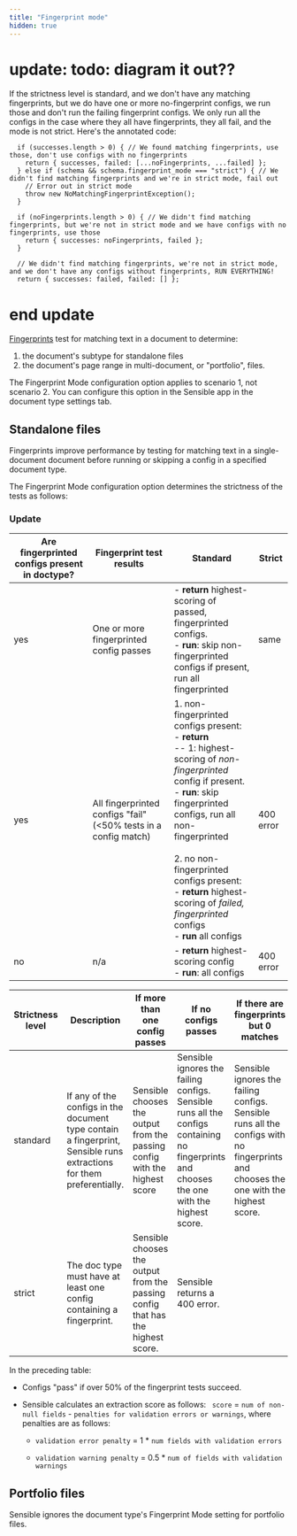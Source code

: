 ```yaml
---
title: "Fingerprint mode"
hidden: true
---
```


# update: todo: diagram it out??

If the strictness level is standard, and we don't have any matching fingerprints, but we do have one or more no-fingerprint configs, we run those and don't run the failing fingerprint configs. We only run all the configs in the case where they all have fingerprints, they all fail, and the mode is not strict. Here's the annotated code:

```
  if (successes.length > 0) { // We found matching fingerprints, use those, don't use configs with no fingerprints
    return { successes, failed: [...noFingerprints, ...failed] };
  } else if (schema && schema.fingerprint_mode === "strict") { // We didn't find matching fingerprints and we're in strict mode, fail out
    // Error out in strict mode
    throw new NoMatchingFingerprintException();
  }

  if (noFingerprints.length > 0) { // We didn't find matching fingerprints, but we're not in strict mode and we have configs with no fingerprints, use those
    return { successes: noFingerprints, failed };
  }

  // We didn't find matching fingerprints, we're not in strict mode, and we don't have any configs without fingerprints, RUN EVERYTHING!
  return { successes: failed, failed: [] };
```



# end update

[Fingerprints](doc:fingerprint) test for matching text in a document to determine:

1. the document's subtype for standalone files
2. the document's page range in multi-document, or "portfolio", files.

The Fingerprint Mode configuration option applies to scenario 1, not scenario 2.  You can configure this option in the Sensible app in the document type settings tab.

## Standalone files

Fingerprints improve performance by testing for matching text in a single-document document before running or skipping a config in a specified document type.  

The Fingerprint Mode configuration option determines the strictness of the tests as follows:

### Update



| Are fingerprinted configs present in doctype? | Fingerprint test results                                     | Standard                                                     | Strict    |
| --------------------------------------------- | ------------------------------------------------------------ | ------------------------------------------------------------ | --------- |
| yes                                           | One or more fingerprinted config passes                      | - **return** highest-scoring of passed, fingerprinted configs.<br/> - **run**: skip non-fingerprinted configs if present, run all fingerprinted | same      |
| yes                                           | All fingerprinted configs "fail" (<50% tests in a config match) | 1. non-fingerprinted configs present:<br/>- **return**<br/>-- 1: highest-scoring of *non-fingerprinted* config if present.<br/>- **run**: skip fingerprinted configs, run all non-fingerprinted<br/><br/>2. no non-fingerprinted configs present:<br/>- **return** highest-scoring of *failed, fingerprinted* configs<br/>- **run** all configs | 400 error |
| no                                            | n/a                                                          | - **return** highest-scoring config<br/>- **run**: all configs | 400 error |





| Strictness level | Description                                                  | If more than one config passes                               | If no configs passes                                         | If there are fingerprints but 0 matches                      | If no configs contain a fingerprint                          |
| ---------------- | ------------------------------------------------------------ | ------------------------------------------------------------ | ------------------------------------------------------------ | ------------------------------------------------------------ | ------------------------------------------------------------ |
| standard         | If any of the configs in the document type contain a fingerprint, Sensible runs extractions for them preferentially. | Sensible chooses the output from the passing config with the highest score | Sensible ignores the failing configs. Sensible runs all the configs containing no fingerprints and chooses the one with the highest score. | Sensible ignores the failing configs. Sensible runs all the configs with no fingerprints and chooses the one with the highest score. | Sensible falls back to the default behavior of running extractions for the document using *all* configurations, and returns the one with the highest score. |
| strict           | The doc type must have at least one config containing a fingerprint. | Sensible chooses the output from the passing config that has the highest score. | Sensible returns a 400 error.                                |                                                              | Sensible returns a 400 error.                                |

In the preceding table:

- Configs "pass" if over 50% of the fingerprint tests succeed.

- Sensible calculates an extraction score as follows: ` score` = `num of non-null fields` - `penalties for validation errors or warnings`, where penalties are as follows:

  - `validation error penalty` = 1 * `num fields with validation errors`

  - `validation warning penalty` = 0.5 * `num of fields with validation warnings`

## Portfolio files

Sensible ignores the document type's Fingerprint Mode setting for portfolio files. 

